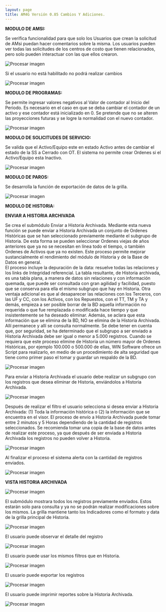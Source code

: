 ```yaml
---
layout: page
title: AM4G Versión 0.85 Cambios Y Adiciones.
---
```

**MODULO DE AMSI:**

Se verifica funcionalidad para que solo los Usuarios que crean la solicitud de AMsi puedan hacer comentarios sobre la misma. Los usuarios pueden ver todas las solicitudes de los centros de costo que tienen relacionados, pero solo pueden interactuar con las que ellos crearon.


![Procesar imagen](../../assets/images/Version85/imagen1.png)

Si el usuario no está habilitado no podrá realizar cambios

![Procesar imagen](../../assets/images/Version85/imagen2.png)

**MODULO DE PROGRAMAS:**

Se permite ingresar valores negativos al Valor de contador al Inicio del Periodo. Es necesario en el caso en que se deba cambiar el contador de un activo y ese contador está inicializado en 0.  Se pretende que no se alteren las proyecciones futuras y se logre la normalidad con el nuevo contador.

![Procesar imagen](../../assets/images/Version85/imagen3.png)

**MODULO DE SOLICITUDES DE SERVICIO:**

Se valida que el Activo/Equipo este en estado Activo antes de cambiar el estado de la SS a Cerrado con OT.  El sistema no permite crear Ordenes si el Activo/Equipo esta Inactivo.

![Procesar imagen](../../assets/images/Version85/imagen4.png)

**MODULO DE PAROS:**

Se desarrolla la función de exportación de datos de la grilla.

![Procesar imagen](../../assets/images/Version85/imagen5.png)

**MODULO DE HISTORIA:**

**ENVIAR A HISTORIA ARCHIVADA**

Se crea el submódulo Enviar a Historia Archivada.
Mediante esta nueva función se puede enviar a Historia Archivada un conjunto de Ordenes Históricas que se han seleccionado previamente mediante el subgrupo de Historia.  De esta forma se pueden seleccionar Ordenes viejas de años anteriores que ya no se necesitan en línea todo el tiempo, o también Ordenes de Activos que ya no existen.
Este proceso permite mejorar sustancialmente el rendimiento del módulo de Historia y de la Base de Datos en general.  
El proceso incluye la depuración de la data: resuelve todas las relaciones y los links de Integridad referencial.  La tabla resultante, de Historia archivada, es una tabla plana, a manera de datos sin relaciones y con información quemada, que puede ser consultada con gran agilidad y facilidad, puesto que se conserva para ella el mismo subgrupo que hay en Historia.
Otra ventaja adicional es que al desaparecer las relaciones con los Terceros, con las UF y CC, con los Activos, con los Repuestos, con el TT, TM y TA y demás, empieza a ser posible borrar de la BD aquella información no requerida o que fue remplazada o modificada hace tiempo y que insistentemente se ha deseado eliminar.  Además, se aclara que esta información que se elimina de la BD, NO se elimina de la Historia Archivada.  Allí permanece y allí se consulta normalmente.
Se debe tener en cuenta que, por seguridad, se ha determinado que el subgrupo a ser enviado a Historia Archivada debe ser igual o menor a 5.000 registros.
Cuando se requiera que este proceso elimine de Historia un número mayor de Ordenes Históricas, por ejemplo 100.000 o 500.000 de ellas, WIN Software ofrece un Script para realizarlo, en medio de un procedimiento de alta seguridad que tiene como primer paso el tomar y guardar un respaldo de la BD.

![Procesar imagen](../../assets/images/Version85/imagen6.png)

Para enviar a Historia Archivada el usuario debe realizar un subgrupo con los registros que desea eliminar de Historia, enviándolos a Historia Archivada.

![Procesar imagen](../../assets/images/Version85/imagen7.png)

Después de realizar el filtro el usuario selecciona si desea enviar a Historia Archivada: (1) Toda la información histórica o (2) la información que se encuentra en el visor.
El proceso de envío a Historia Archivada puede tomar entre 2 minutos y 5 Horas dependiendo de la cantidad de registros seleccionados.  Se recomienda tomar una copia de la base de datos antes de realizar este proceso, ya que después de ser enviada a Historia Archivada los registros no pueden volver a Historia.

![Procesar imagen](../../assets/images/Version85/imagen8.png)

Al finalizar el proceso el sistema alerta con la cantidad de registros enviados.

![Procesar imagen](../../assets/images/Version85/imagen9.png)


**VISTA HISTORIA ARCHIVADA**

![Procesar imagen](../../assets/images/Version85/imagen10.png)

El submódulo mostrara todos los registros previamente enviados. Estos estarán solo para consulta y ya no se podrán realizar modificaciones sobre los mismos. La grilla mantiene tanto los Indicadores como el formato y data de la grilla principal de Historia.

![Procesar imagen](../../assets/images/Version85/imagen11.png)

El usuario puede observar el detalle del registro

![Procesar imagen](../../assets/images/Version85/imagen12.png)

El usuario puede usar los mismos filtros que en Historia.

![Procesar imagen](../../assets/images/Version85/imagen13.png)

El usuario puede exportar los registros

![Procesar imagen](../../assets/images/Version85/imagen14.png)

El usuario puede imprimir reportes sobre la Historia Archivada.

![Procesar imagen](../../assets/images/Version85/imagen15.png)
